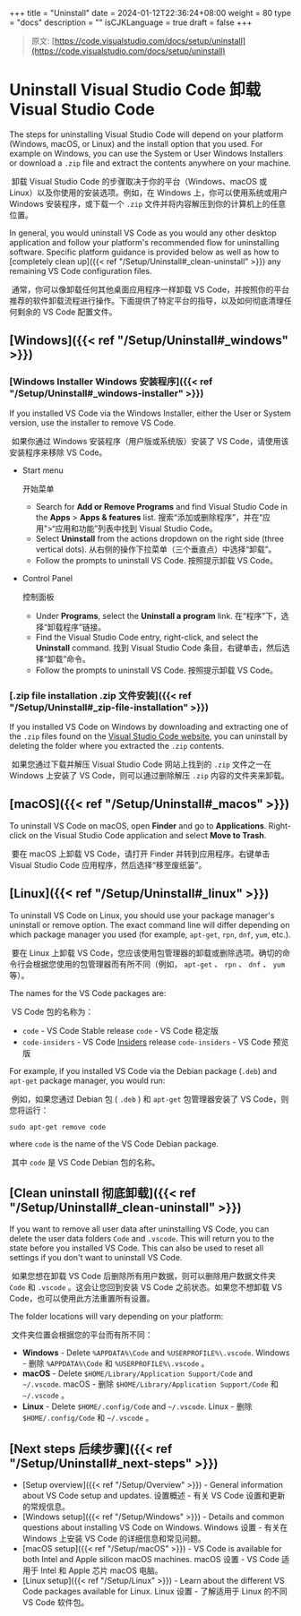 +++
title = "Uninstall"
date = 2024-01-12T22:36:24+08:00
weight = 80
type = "docs"
description = ""
isCJKLanguage = true
draft = false
+++

> 原文: [https://code.visualstudio.com/docs/setup/uninstall](https://code.visualstudio.com/docs/setup/uninstall)

# Uninstall Visual Studio Code 卸载 Visual Studio Code



The steps for uninstalling Visual Studio Code will depend on your platform (Windows, macOS, or Linux) and the install option that you used. For example on Windows, you can use the System or User Windows Installers or download a `.zip` file and extract the contents anywhere on your machine.

​​​	卸载 Visual Studio Code 的步骤取决于你的平台（Windows、macOS 或 Linux）以及你使用的安装选项。例如，在 Windows 上，你可以使用系统或用户 Windows 安装程序，或下载一个 `.zip` 文件并将内容解压到你的计算机上的任意位置。

In general, you would uninstall VS Code as you would any other desktop application and follow your platform's recommended flow for uninstalling software. Specific platform guidance is provided below as well as how to [completely clean up]({{< ref "/Setup/Uninstall#_clean-uninstall" >}}) any remaining VS Code configuration files.

​​​	通常，你可以像卸载任何其他桌面应用程序一样卸载 VS Code，并按照你的平台推荐的软件卸载流程进行操作。下面提供了特定平台的指导，以及如何彻底清理任何剩余的 VS Code 配置文件。

## [Windows]({{< ref "/Setup/Uninstall#_windows" >}})

### [Windows Installer Windows 安装程序]({{< ref "/Setup/Uninstall#_windows-installer" >}})

If you installed VS Code via the Windows Installer, either the User or System version, use the installer to remove VS Code.

​​​	如果你通过 Windows 安装程序（用户版或系统版）安装了 VS Code，请使用该安装程序来移除 VS Code。

- Start menu

  
  开始菜单

  - Search for **Add or Remove Programs** and find Visual Studio Code in the **Apps** > **Apps & features** list.
    搜索“添加或删除程序”，并在“应用”>“应用和功能”列表中找到 Visual Studio Code。
  - Select **Uninstall** from the actions dropdown on the right side (three vertical dots).
    从右侧的操作下拉菜单（三个垂直点）中选择“卸载”。
  - Follow the prompts to uninstall VS Code.
    按照提示卸载 VS Code。

- Control Panel

  
  控制面板

  - Under **Programs**, select the **Uninstall a program** link.
    在“程序”下，选择“卸载程序”链接。
  - Find the Visual Studio Code entry, right-click, and select the **Uninstall** command.
    找到 Visual Studio Code 条目，右键单击，然后选择“卸载”命令。
  - Follow the prompts to uninstall VS Code.
    按照提示卸载 VS Code。

### [.zip file installation .zip 文件安装]({{< ref "/Setup/Uninstall#_zip-file-installation" >}})

If you installed VS Code on Windows by downloading and extracting one of the `.zip` files found on the [Visual Studio Code website](https://code.visualstudio.com/#alt-downloads), you can uninstall by deleting the folder where you extracted the `.zip` contents.

​​​	如果您通过下载并解压 Visual Studio Code 网站上找到的 `.zip` 文件之一在 Windows 上安装了 VS Code，则可以通过删除解压 `.zip` 内容的文件夹来卸载。

## [macOS]({{< ref "/Setup/Uninstall#_macos" >}})

To uninstall VS Code on macOS, open **Finder** and go to **Applications**. Right-click on the Visual Studio Code application and select **Move to Trash**.

​​​	要在 macOS 上卸载 VS Code，请打开 Finder 并转到应用程序。右键单击 Visual Studio Code 应用程序，然后选择“移至废纸篓”。

## [Linux]({{< ref "/Setup/Uninstall#_linux" >}})

To uninstall VS Code on Linux, you should use your package manager's uninstall or remove option. The exact command line will differ depending on which package manager you used (for example, `apt-get`, `rpn`, `dnf`, `yum`, etc.).

​​​	要在 Linux 上卸载 VS Code，您应该使用包管理器的卸载或删除选项。确切的命令行会根据您使用的包管理器而有所不同（例如， `apt-get` 、 `rpn` 、 `dnf` 、 `yum` 等）。

The names for the VS Code packages are:

​​​	VS Code 包的名称为：

- `code` - VS Code Stable release
  `code` - VS Code 稳定版
- `code-insiders` - VS Code [Insiders](https://code.visualstudio.com/insiders) release
  `code-insiders` - VS Code 预览版

For example, if you installed VS Code via the Debian package (`.deb`) and `apt-get` package manager, you would run:

​​​	例如，如果您通过 Debian 包 ( `.deb` ) 和 `apt-get` 包管理器安装了 VS Code，则您将运行：

```
sudo apt-get remove code
```

where `code` is the name of the VS Code Debian package.

​​​	其中 `code` 是 VS Code Debian 包的名称。

## [Clean uninstall 彻底卸载]({{< ref "/Setup/Uninstall#_clean-uninstall" >}})

If you want to remove all user data after uninstalling VS Code, you can delete the user data folders `Code` and `.vscode`. This will return you to the state before you installed VS Code. This can also be used to reset all settings if you don't want to uninstall VS Code.

​​​	如果您想在卸载 VS Code 后删除所有用户数据，则可以删除用户数据文件夹 `Code` 和 `.vscode` 。这会让您回到安装 VS Code 之前状态。如果您不想卸载 VS Code，也可以使用此方法重置所有设置。

The folder locations will vary depending on your platform:

​​​	文件夹位置会根据您的平台而有所不同：

- **Windows** - Delete `%APPDATA%\Code` and `%USERPROFILE%\.vscode`.
  Windows - 删除 `%APPDATA%\Code` 和 `%USERPROFILE%\.vscode` 。
- **macOS** - Delete `$HOME/Library/Application Support/Code` and `~/.vscode`.
  macOS - 删除 `$HOME/Library/Application Support/Code` 和 `~/.vscode` 。
- **Linux** - Delete `$HOME/.config/Code` and `~/.vscode`.
  Linux - 删除 `$HOME/.config/Code` 和 `~/.vscode` 。

## [Next steps 后续步骤]({{< ref "/Setup/Uninstall#_next-steps" >}})

- [Setup overview]({{< ref "/Setup/Overview" >}}) - General information about VS Code setup and updates.
  设置概述 - 有关 VS Code 设置和更新的常规信息。
- [Windows setup]({{< ref "/Setup/Windows" >}}) - Details and common questions about installing VS Code on Windows.
  Windows 设置 - 有关在 Windows 上安装 VS Code 的详细信息和常见问题。
- [macOS setup]({{< ref "/Setup/macOS" >}}) - VS Code is available for both Intel and Apple silicon macOS machines.
  macOS 设置 - VS Code 适用于 Intel 和 Apple 芯片 macOS 电脑。
- [Linux setup]({{< ref "/Setup/Linux" >}}) - Learn about the different VS Code packages available for Linux.
  Linux 设置 - 了解适用于 Linux 的不同 VS Code 软件包。
